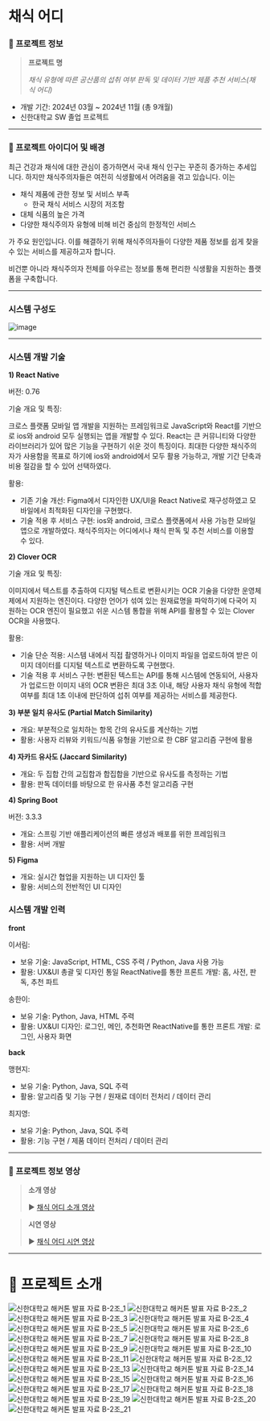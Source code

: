 # 채식 어디

### 📖 프로젝트 정보
> **프로젝트 명**
> 
> 
> *채식 유형에 따른 공산품의 섭취 여부 판독 및 데이터 기반 제품 추천 서비스(채식 어디)*
> 
- 개발 기간: 2024년 03월 ~ 2024년 11월 (총 9개월)
- 신한대학교 SW 졸업 프로젝트

---

### 💬 프로젝트 아이디어 및 배경
최근 건강과 채식에 대한 관심이 증가하면서 국내 채식 인구는 꾸준히 증가하는 추세입니다.
하지만 채식주의자들은 여전히 식생활에서 어려움을 겪고 있습니다.
이는 
- 채식 제품에 관한 정보 및 서비스 부족
  - 한국 채식 서비스 시장의 저조함
- 대체 식품의 높은 가격
- 다양한 채식주의자 유형에 비해 비건 중심의 한정적인 서비스

가 주요 원인입니다.
이를 해결하기 위해 채식주의자들이 다양한 제품 정보를 쉽게 찾을 수 있는 서비스를 제공하고자 합니다.

비건뿐 아니라 채식주의자 전체를 아우르는 정보를 통해 편리한 식생활을 지원하는 플랫폼을 구축합니다.

---

### 시스템 구성도
![image](https://github.com/user-attachments/assets/68c854fe-e8e2-4386-b334-58acac83e966)

---

### 시스템 개발 기술
**1) React Native**

버전: 0.76

기술 개요 및 특징:

크로스 플랫폼 모바일 앱 개발을 지원하는 프레임워크로 JavaScript와 React를 기반으로 ios와 android 모두 실행되는 앱을 개발할 수 있다. 
React는 큰 커뮤니티와 다양한 라이브러리가 있어 많은 기능을 구현하기 쉬운 것이 특징이다.
최대한 다양한 채식주의자가 사용함을 목표로 하기에 ios와 android에서 모두 활용 가능하고, 개발 기간 단축과 비용 절감을 할 수 있어 선택하였다.

활용: 
- 기존 기술 개선: Figma에서 디자인한 UX/UI을 React Native로 재구성하였고 모바일에서 최적화된 디자인을 구현했다.
- 기술 적용 후 서비스 구현: ios와 android, 크로스 플랫폼에서 사용 가능한 모바일 앱으로 개발하였다. 채식주의자는 어디에서나 채식 판독 및 추천 서비스를 이용할 수 있다.

**2) Clover OCR**

기술 개요 및 특징: 

이미지에서 텍스트를 추출하여 디지털 텍스트로 변환시키는 OCR 기술을 다양한 운영체제에서 지원하는 엔진이다. 
다양한 언어가 섞여 있는 원재료명을 파악하기에 다국어 지원하는 OCR 엔진이 필요했고 쉬운 시스템 통합을 위해 API를 활용할 수 있는 Clover OCR을 사용했다.

활용: 
- 기술 단순 적용: 시스템 내에서 직접 촬영하거나 이미지 파일을 업로드하여 받은 이미지 데이터를 디지털 텍스트로 변환하도록 구현했다. 
- 기술 적용 후 서비스 구현: 변환된 텍스트는 API를 통해 시스템에 연동되어, 사용자가 업로드한 이미지 내의 OCR 변환은 최대 3초 이내, 해당 사용자 채식 유형에 적합 여부를 최대 1초 이내에 판단하여 섭취 여부를 제공하는 서비스를 제공한다. 

**3) 부분 일치 유사도 (Partial Match Similarity)**
- 개요: 부분적으로 일치하는 항목 간의 유사도를 계산하는 기법
- 활용: 사용자 리뷰와 키워드/식품 유형을 기반으로 한 CBF 알고리즘 구현에 활용

**4) 자카드 유사도 (Jaccard Similarity)**
- 개요: 두 집합 간의 교집합과 합집합을 기반으로 유사도를 측정하는 기법
- 활용: 판독 데이터를 바탕으로 한 유사품 추천 알고리즘 구현

**4) Spring Boot**

버전: 3.3.3

- 개요: 스프링 기반 애플리케이션의 빠른 생성과 배포를 위한 프레임워크
- 활용: 서버 개발

**5) Figma**
- 개요: 실시간 협업을 지원하는 UI 디자인 툴
- 활용: 서비스의 전반적인 UI 디자인

### 시스템 개발 인력
**front**

이서림:
- 보유 기술: JavaScript, HTML, CSS 주력 / Python, Java 사용 가능
- 활용: UX&UI 총괄 및 디자인 통일 
	ReactNative를 통한 프론트 개발: 홈, 사전, 판독, 추천 파트

송한이:
- 보유 기술: Python, Java, HTML 주력
- 활용: UX&UI 디자인: 로그인, 메인, 추천화면 
	ReactNative를 통한 프론트 개발: 로그인, 사용자 화면

**back**

맹현지:
- 보유 기술: Python, Java, SQL 주력
- 활용: 알고리즘 및 기능 구현 / 원재료 데이터 전처리 / 데이터 관리
  
최지영:
- 보유 기술: Python, Java, SQL 주력
- 활용: 기능 구현 / 제품 데이터 전처리 / 데이터 관리

---

### 📖 프로젝트 정보 영상
> **소개 영상**
> 
> ▶️ [채식 어디 소개 영상](https://youtu.be/eAx9oLKwpAM)

> **시연 영상**
> 
> ▶️ [채식 어디 시연 영상](https://youtu.be/PUEc9VYo3kM)

---

# 📖 프로젝트 소개
![신한대학교 해커톤 발표 자료 B-2조_1](https://github.com/user-attachments/assets/04c634fb-2101-437d-a915-b4a44a9d77cf)
![신한대학교 해커톤 발표 자료 B-2조_2](https://github.com/user-attachments/assets/fb9b2f2c-937a-4c11-b7e9-1edf3fbac2e5)
![신한대학교 해커톤 발표 자료 B-2조_3](https://github.com/user-attachments/assets/9bd48d76-0faa-4900-818d-f7397bfa49c3)
![신한대학교 해커톤 발표 자료 B-2조_4](https://github.com/user-attachments/assets/65ce8999-f917-4948-b01e-1163a8efda1d)
![신한대학교 해커톤 발표 자료 B-2조_5](https://github.com/user-attachments/assets/fa310212-63c7-4e6d-8ca5-5146ec4dcace)
![신한대학교 해커톤 발표 자료 B-2조_6](https://github.com/user-attachments/assets/d85e21fb-0b89-4406-bf7e-a8b29576b100)
![신한대학교 해커톤 발표 자료 B-2조_7](https://github.com/user-attachments/assets/31b81b07-e0cf-487c-acd3-5b55efcfa9d2)
![신한대학교 해커톤 발표 자료 B-2조_8](https://github.com/user-attachments/assets/4a80ae39-c9f8-4afc-81c4-2ab11ef2ea26)
![신한대학교 해커톤 발표 자료 B-2조_9](https://github.com/user-attachments/assets/0e7e653e-ff69-4cbe-963b-a108e6e1052e)
![신한대학교 해커톤 발표 자료 B-2조_10](https://github.com/user-attachments/assets/fafa93a9-0671-4930-8aab-166e1f19ba3e)
![신한대학교 해커톤 발표 자료 B-2조_11](https://github.com/user-attachments/assets/3e51e06c-fd4d-470c-9494-0537af4b627c)
![신한대학교 해커톤 발표 자료 B-2조_12](https://github.com/user-attachments/assets/94240cec-873e-491f-8331-666d60819ee0)
![신한대학교 해커톤 발표 자료 B-2조_13](https://github.com/user-attachments/assets/471f8c5c-3cd1-4c87-846e-9bbf16b0ae10)
![신한대학교 해커톤 발표 자료 B-2조_14](https://github.com/user-attachments/assets/7140b308-ec2d-4068-bd4d-57130d0aa3dc)
![신한대학교 해커톤 발표 자료 B-2조_15](https://github.com/user-attachments/assets/ae38a44f-4ae6-4202-847b-3c005b425655)
![신한대학교 해커톤 발표 자료 B-2조_16](https://github.com/user-attachments/assets/95bce057-4bdc-4296-b25e-eb26e79e03e4)
![신한대학교 해커톤 발표 자료 B-2조_17](https://github.com/user-attachments/assets/d29bcddb-00cb-456e-bad2-8aac0fbc8d25)
![신한대학교 해커톤 발표 자료 B-2조_18](https://github.com/user-attachments/assets/f06f8db8-7cc4-4719-9576-9c04790e9f74)
![신한대학교 해커톤 발표 자료 B-2조_19](https://github.com/user-attachments/assets/29426e91-2728-48cf-b70c-b4c086b5d863)
![신한대학교 해커톤 발표 자료 B-2조_20](https://github.com/user-attachments/assets/8dd2745f-6093-45c7-aac7-268db045fa3d)
![신한대학교 해커톤 발표 자료 B-2조_21](https://github.com/user-attachments/assets/c3c085bc-a78d-4557-b170-90658d197a12)
